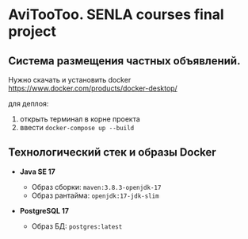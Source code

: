 # AviTooToo. SENLA courses final project

## Система размещения частных объявлений.

Нужно скачать и установить docker https://www.docker.com/products/docker-desktop/

для деплоя:
1. открыть терминал в корне проекта
2. ввести ```docker-compose up --build```

## Технологический стек и образы Docker

- **Java SE 17**
    - Образ сборки: `maven:3.8.3-openjdk-17`
    - Образ рантайма: `openjdk:17-jdk-slim`

- **PostgreSQL 17**
    - Образ БД: `postgres:latest`